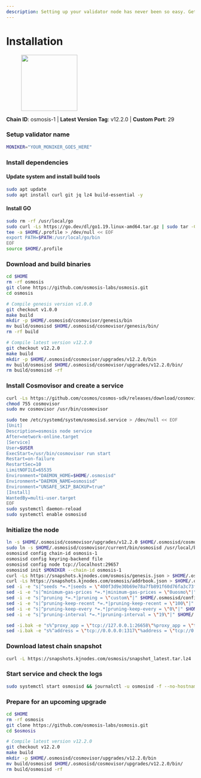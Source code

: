 ```yaml
---
description: Setting up your validator node has never been so easy. Get your validator running in minutes by following step by step instructions.
---
```


# Installation

<figure><img src="https://raw.githubusercontent.com/kj89/testnet_manuals/main/pingpub/logos/osmosis.png" width="150" alt=""><figcaption></figcaption></figure>

**Chain ID**: osmosis-1 | **Latest Version Tag**: v12.2.0 | **Custom Port**: 29

### Setup validator name

```bash
MONIKER="YOUR_MONIKER_GOES_HERE"
```

### Install dependencies

#### Update system and install build tools

```bash
sudo apt update
sudo apt install curl git jq lz4 build-essential -y
```

#### Install GO

```bash
sudo rm -rf /usr/local/go
sudo curl -Ls https://go.dev/dl/go1.19.linux-amd64.tar.gz | sudo tar -C /usr/local -xz
tee -a $HOME/.profile > /dev/null << EOF
export PATH=$PATH:/usr/local/go/bin
EOF
source $HOME/.profile
```

### Download and build binaries

```bash
cd $HOME
rm -rf osmosis
git clone https://github.com/osmosis-labs/osmosis.git
cd osmosis

# Compile genesis version v1.0.0
git checkout v1.0.0
make build
mkdir -p $HOME/.osmosisd/cosmovisor/genesis/bin
mv build/osmosisd $HOME/.osmosisd/cosmovisor/genesis/bin/
rm -rf build

# Compile latest version v12.2.0
git checkout v12.2.0
make build
mkdir -p $HOME/.osmosisd/cosmovisor/upgrades/v12.2.0/bin
mv build/osmosisd $HOME/.osmosisd/cosmovisor/upgrades/v12.2.0/bin/
rm build/osmosisd -rf
```

### Install Cosmovisor and create a service

```bash
curl -Ls https://github.com/cosmos/cosmos-sdk/releases/download/cosmovisor%2Fv1.3.0/cosmovisor-v1.3.0-linux-amd64.tar.gz | tar xz
chmod 755 cosmovisor
sudo mv cosmovisor /usr/bin/cosmovisor

sudo tee /etc/systemd/system/osmosisd.service > /dev/null << EOF
[Unit]
Description=osmosis node service
After=network-online.target
[Service]
User=$USER
ExecStart=/usr/bin/cosmovisor run start
Restart=on-failure
RestartSec=10
LimitNOFILE=65535
Environment="DAEMON_HOME=$HOME/.osmosisd"
Environment="DAEMON_NAME=osmosisd"
Environment="UNSAFE_SKIP_BACKUP=true"
[Install]
WantedBy=multi-user.target
EOF
sudo systemctl daemon-reload
sudo systemctl enable osmosisd
```

### Initialize the node

```bash
ln -s $HOME/.osmosisd/cosmovisor/upgrades/v12.2.0 $HOME/.osmosisd/cosmovisor/current
sudo ln -s $HOME/.osmosisd/cosmovisor/current/bin/osmosisd /usr/local/bin/osmosisd
osmosisd config chain-id osmosis-1
osmosisd config keyring-backend file
osmosisd config node tcp://localhost:29657
osmosisd init $MONIKER --chain-id osmosis-1
curl -Ls https://snapshots.kjnodes.com/osmosis/genesis.json > $HOME/.osmosisd/config/genesis.json
curl -Ls https://snapshots.kjnodes.com/osmosis/addrbook.json > $HOME/.osmosisd/config/addrbook.json
sed -i -e "s|^seeds *=.*|seeds = \"400f3d9e30b69e78a7fb891f60d76fa3c73f0ecc@osmosis.rpc.kjnodes.com:29659\"|" $HOME/.osmosisd/config/config.toml
sed -i -e "s|^minimum-gas-prices *=.*|minimum-gas-prices = \"0uosmo\"|" $HOME/.osmosisd/config/app.toml
sed -i -e "s|^pruning *=.*|pruning = \"custom\"|" $HOME/.osmosisd/config/app.toml
sed -i -e "s|^pruning-keep-recent *=.*|pruning-keep-recent = \"100\"|" $HOME/.osmosisd/config/app.toml
sed -i -e "s|^pruning-keep-every *=.*|pruning-keep-every = \"0\"|" $HOME/.osmosisd/config/app.toml
sed -i -e "s|^pruning-interval *=.*|pruning-interval = \"19\"|" $HOME/.osmosisd/config/app.toml

sed -i.bak -e "s%^proxy_app = \"tcp://127.0.0.1:26658\"%proxy_app = \"tcp://127.0.0.1:29658\"%; s%^laddr = \"tcp://127.0.0.1:26657\"%laddr = \"tcp://127.0.0.1:29657\"%; s%^pprof_laddr = \"localhost:6060\"%pprof_laddr = \"localhost:29060\"%; s%^laddr = \"tcp://0.0.0.0:26656\"%laddr = \"tcp://0.0.0.0:29656\"%; s%^prometheus_listen_addr = \":26660\"%prometheus_listen_addr = \":29660\"%" $HOME/.osmosisd/config/config.toml
sed -i.bak -e "s%^address = \"tcp://0.0.0.0:1317\"%address = \"tcp://0.0.0.0:29317\"%; s%^address = \":8080\"%address = \":29080\"%; s%^address = \"0.0.0.0:9090\"%address = \"0.0.0.0:29090\"%; s%^address = \"0.0.0.0:9091\"%address = \"0.0.0.0:29091\"%; s%^address = \"0.0.0.0:8545\"%address = \"0.0.0.0:29545\"%; s%^ws-address = \"0.0.0.0:8546\"%ws-address = \"0.0.0.0:29546\"%" $HOME/.osmosisd/config/app.toml
```

### Download latest chain snapshot

```bash
curl -L https://snapshots.kjnodes.com/osmosis/snapshot_latest.tar.lz4 | lz4 -dc - | tar -xf - -C $HOME/.osmosisd
```

### Start service and check the logs

```bash
sudo systemctl start osmosisd && journalctl -u osmosisd -f --no-hostname -o cat
```

### Prepare for an upcoming upgrade

```bash
cd $HOME
rm -rf osmosis
git clone https://github.com/osmosis-labs/osmosis.git
cd $osmosis

# Compile latest version v12.2.0
git checkout v12.2.0
make build
mkdir -p $HOME/.osmosisd/cosmovisor/upgrades/v12.2.0/bin
mv build/osmosisd $HOME/.osmosisd/cosmovisor/upgrades/v12.2.0/bin/
rm build/osmosisd -rf
```